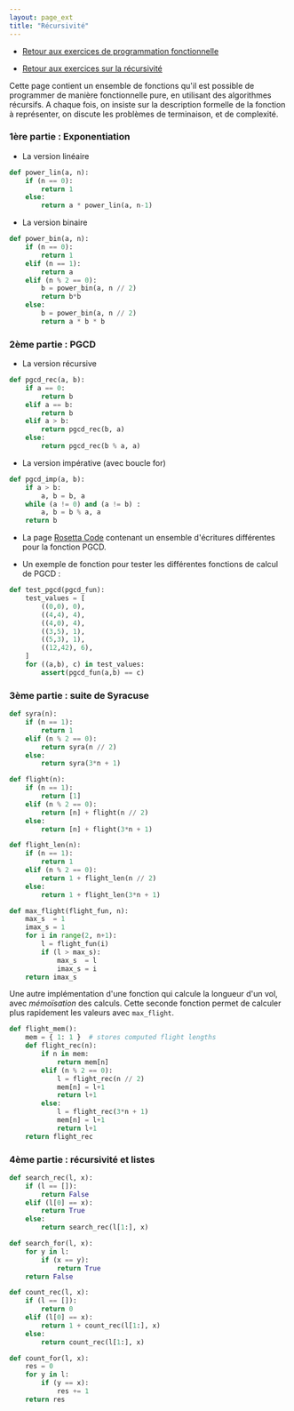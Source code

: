 ```yaml
---
layout: page_ext
title: "Récursivité"
---
```


- [Retour aux exercices de programmation fonctionnelle](./td_functional.md)

- [Retour aux exercices sur la récursivité](./td_recursivity.md)

Cette page contient un ensemble de fonctions qu'il est possible de
programmer de manière fonctionnelle pure, en utilisant des algorithmes
récursifs. A chaque fois, on insiste sur la description formelle de la
fonction à représenter, on discute les problèmes de terminaison, et de
complexité.

### 1ère partie : Exponentiation

- La version linéaire

```python
def power_lin(a, n):
    if (n == 0):
        return 1
    else:
        return a * power_lin(a, n-1)
```

- La version binaire

```python
def power_bin(a, n):
    if (n == 0):
        return 1
    elif (n == 1):
        return a
    elif (n % 2 == 0):
        b = power_bin(a, n // 2)
        return b*b
    else:
        b = power_bin(a, n // 2)
        return a * b * b
```


### 2ème partie : PGCD

- La version récursive

```python
def pgcd_rec(a, b):
    if a == 0:
        return b
    elif a == b:
        return b
    elif a > b:
        return pgcd_rec(b, a)
    else:
        return pgcd_rec(b % a, a)
```

- La version impérative (avec boucle for)

```python
def pgcd_imp(a, b):
    if a > b:
        a, b = b, a
    while (a != 0) and (a != b) :
        a, b = b % a, a
    return b
```

- La page [Rosetta
Code](https://rosettacode.org/wiki/Greatest_common_divisor) contenant
un ensemble d'écritures différentes pour la fonction PGCD.

- Un exemple de fonction pour tester les différentes fonctions de
  calcul de PGCD&nbsp;:

```python
def test_pgcd(pgcd_fun):
    test_values = [
        ((0,0), 0),
        ((4,4), 4),
        ((4,0), 4),
        ((3,5), 1),
        ((5,3), 1),
        ((12,42), 6),
    ]
    for ((a,b), c) in test_values:
        assert(pgcd_fun(a,b) == c)
```

### 3ème partie : suite de Syracuse

```python
def syra(n):
    if (n == 1):
        return 1
    elif (n % 2 == 0):
        return syra(n // 2)
    else:
        return syra(3*n + 1)
```

```python
def flight(n):
    if (n == 1):
        return [1]
    elif (n % 2 == 0):
        return [n] + flight(n // 2)
    else:
        return [n] + flight(3*n + 1)
```

```python
def flight_len(n):
    if (n == 1):
        return 1
    elif (n % 2 == 0):
        return 1 + flight_len(n // 2)
    else:
        return 1 + flight_len(3*n + 1)
```

```python
def max_flight(flight_fun, n):
    max_s  = 1
    imax_s = 1
    for i in range(2, n+1):
        l = flight_fun(i)
        if (l > max_s):
            max_s  = l
            imax_s = i
    return imax_s
```

Une autre implémentation d'une fonction qui calcule la longueur d'un
vol, avec *mémoïsation* des calculs. Cette seconde fonction permet de
calculer plus rapidement les valeurs avec `max_flight`.

```python
def flight_mem():
    mem = { 1: 1 }  # stores computed flight lengths
    def flight_rec(n):
        if n in mem:
            return mem[n]
        elif (n % 2 == 0):
            l = flight_rec(n // 2)
            mem[n] = l+1
            return l+1
        else:
            l = flight_rec(3*n + 1)
            mem[n] = l+1
            return l+1
    return flight_rec
```


### 4ème partie : récursivité et listes

```python
def search_rec(l, x):
    if (l == []):
        return False
    elif (l[0] == x):
        return True
    else:
        return search_rec(l[1:], x)
```

```python
def search_for(l, x):
    for y in l:
        if (x == y):
            return True
    return False
```

```python
def count_rec(l, x):
    if (l == []):
        return 0
    elif (l[0] == x):
        return 1 + count_rec(l[1:], x)
    else:
        return count_rec(l[1:], x)
```

```python
def count_for(l, x):
    res = 0
    for y in l:
        if (y == x):
            res += 1
    return res
```
